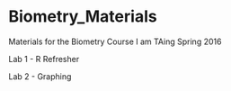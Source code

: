 # Biometry_Materials
Materials for the Biometry Course I am TAing Spring 2016

Lab 1 - R Refresher

Lab 2 - Graphing
